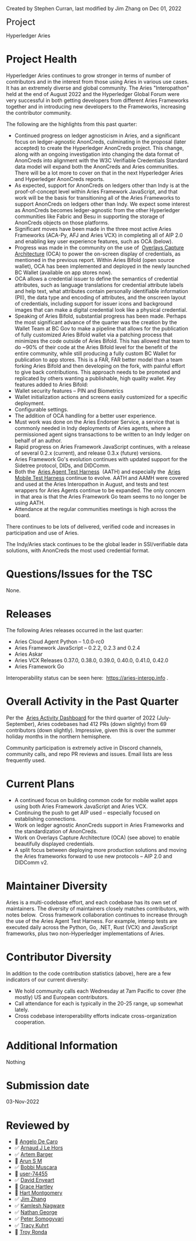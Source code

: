 
Created by Stephen Curran, last modified by Jim Zhang on Dec 01, 2022

<span style="letter-spacing: 0.0px;"> </span> <span style="letter-spacing: 0.0px;font-size: 24.0px;">Project </span>

Hyperledger Aries

# Project Health

Hyperledger Aries continues to grow stronger in terms of number of
contributors and in the interest from those using Aries in various use
cases. It has an extremely diverse and global community. The Aries
"Interopathon" held at the end of August 2022 and the Hyperledger Global
Forum were very successful in both getting developers from different
Aries Frameworks together and in introducing new developers to the
Frameworks, increasing the contributor community.

The following are the highlights from this past quarter:

-   Continued progress on ledger agnosticism in Aries, and a significant
focus on ledger-agnostic AnonCreds, culminating in the proposal
(later accepted) to create the Hyperledger AnonCreds project. This
change, along with an ongoing investigation into changing the data
format of AnonCreds into alignment with the W3C Verifiable
Credentials Standard data model will expand both the AnonCreds and
Aries communities. There will be a lot more to cover on that in the
next Hyperledger Aries and Hyperledger AnonCreds reports.
-   <span style="letter-spacing: 0.0px;">As expected, support for
AnonCreds on ledgers other than Indy is at the proof-of-concept
level within Aries Framework JavaScript, and that work will be the
basis for transitioning all of the Aries Frameworks to support
AnonCreds on ledgers other than Indy. We expect some interest as
AnonCreds becomes ledger-agnostic from the other Hyperledger
communities like Fabric and Besu in supporting the storage of
AnonCreds objects on those platforms. </span>
-   Significant moves have been made in the three most active Aries
Frameworks (ACA-Py, AFJ and Aries VCX) in completing all of AIP 2.0
and enabling key user experience features, such as OCA (below).
-   <span style="letter-spacing: 0.0px;">Progress was made in the
community on the use of  </span>
<a href="https://oca.colossi.network/" class="external-link" rel="nofollow" style="letter-spacing: 0.0px;">Overlays Capture
Architecture</a> <span style="letter-spacing: 0.0px;"> (OCA) to
power the on-screen display of credentials, as mentioned in the
previous report. Within Aries Bifold (open source wallet), OCA has
been implemented and deployed in the newly launched BC Wallet
(available on app stores now). </span>
-   <span style="letter-spacing: 0.0px;">OCA allows a credential
issuer to define the semantics of credential attributes, such as
language translations for credential attribute labels and help
text, what attributes contain personally identifiable
information (PII), the data type and encoding of attributes, and
the onscreen layout of credentials, including support for issuer
icons and background images that can make a digital credential
look like a physical credential. </span>
-   <span style="letter-spacing: 0.0px;">Speaking of Aries Bifold,
substantial progress has been made. Perhaps the most significant
advance of the quarter was the creation by the Wallet Team at BC Gov
to make a pipeline that allows for the publication of fully
customized Aries Bifold wallet via a patching process that minimizes
the code outside of Aries Bifold. This has allowed that team to do
~90% of their code at the Aries Bifold level for the benefit of the
entire community, while still producing a fully custom BC Wallet for
publication to app stores. This is a FAR, FAR better model than a
team forking Aries Bifold and then developing on the fork, with
painful effort to give back contributions. This approach needs to be
promoted and replicated by others wanting a publishable, high
quality wallet. Key features added to Aries Bifold: </span>
-   <span style="letter-spacing: 0.0px;">Wallet security features –
PIN and Biometrics </span>
-   <span style="letter-spacing: 0.0px;">Wallet initialization
actions and screens easily customized for a specific deployment.</span>
-   Configurable settings.
-   The addition of OCA handling for a better user experience.
-   Must work was done on the Aries Endorser Service, a service that is
commonly needed in Indy deployments of Aries agents, where a
permissioned agent signs transactions to be written to an Indy
ledger on behalf of an author.
-   Rapid progress on Aries Framework JavaScript continues, with a
release of several 0.2.x (current), and release 0.3.x (future)
versions.
-   <span style="letter-spacing: 0.0px;">Aries Framework Go's evolution
continues with updated support for the Sidetree protocol, DIDs, and
DIDComm. </span>
-   <span style="letter-spacing: 0.0px;">Both the  </span>
<a href="https://aries-interop.info/" class="external-link" rel="nofollow" style="letter-spacing: 0.0px;">Aries Agent Test
Harness</a> <span style="letter-spacing: 0.0px;"> (AATH) and
especially the  </span>
<a href="https://github.com/hyperledger/aries-mobile-test-harness" class="external-link" rel="nofollow" style="letter-spacing: 0.0px;">Aries Mobile Test Harness</a> <span style="letter-spacing: 0.0px;"> continue to evolve. AATH and AAMH
were covered and used at the Aries Interopathon in August, and tests
and test wrappers for Aries Agents continue to be expanded. The only
concern in that area is that the Aries Framework Go team seems to no
longer be using AATH. </span>
-   Attendance at the regular communities meetings is high across the
board.

There continues to be lots of delivered, verified code and increases in
participation and use of Aries.

The Indy/Aries stack continues to be the global leader in SSI/verifiable
data solutions, with AnonCreds the most used credential format.

# Questions/Issues for the TSC

None.

# Releases

The following Aries releases occurred in the last quarter:

-   Aries Cloud Agent Python – 1.0.0-rc0
-   Aries Framework JavaScript – 0.2.2, 0.2.3 and 0.2.4
-   Aries Askar
-   Aries VCX Releases 0.37.0, 0.38.0, 0.39.0, 0.40.0, 0.41.0, 0.42.0
-   Aries Framework Go

Interoperability status can be seen here: 
<a href="https://aries-interop.info" class="external-link" rel="nofollow">https://aries-interop.info</a> . 

# Overall Activity in the Past Quarter

Per the  <a href="https://insights.lfx.linuxfoundation.org/projects/hyperledger%2Faries/dashboard;subTab=technical?time=%7B%22from%22:%222022-07-01T07:00:00.000Z%22,%22type%22:%22absolute%22,%22to%22:%222022-09-30T07:00:00.000Z%22%7D" class="external-link" rel="nofollow">Aries Activity Dashboard</a> for
the third quarter of 2022 (July-September), Aries codebases had 412 PRs
(down slightly) from 69 contributors (down slightly). Impressive, given
this is over the summer holiday months in the northern hemisphere.

Community participation is extremely active in Discord channels,
community calls, and repo PR reviews and issues. Email lists are less
frequently used.

# Current Plans

-   A continued focus on building common code for mobile wallet apps
using both Aries Framework JavaScript and Aries VCX.
-   Continuing the push to get AIP used – especially focused on
establishing connections.
-   Work on ledger agnostic AnonCreds support in Aries Frameworks and
the standardization of AnonCreds. 
-   Work on Overlays Capture Architecture (OCA) (see above) to enable
beautifully displayed credentials.
-   A split focus between deploying more production solutions and moving
the Aries frameworks forward to use new protocols – AIP 2.0 and
DIDComm v2.

# Maintainer Diversity

Aries is a multi-codebase effort, and each codebase has its own set of
maintainers. The diversity of maintainers closely matches contributors,
with notes below.  Cross framework collaboration continues to increase
through the use of the Aries Agent Test Harness. For example, interop
tests are executed daily across the Python, Go, .NET, Rust (VCX) and
JavaScript frameworks, plus two non-Hyperledger implementations of
Aries.

# Contributor Diversity

In addition to the code contribution statistics (above), here are a few
indicators of our current diversity:

-   We hold community calls each Wednesday at 7am Pacific to cover (the
mostly) US and European contributors.
-   Call attendance for each is typically in the 20-25 range, up
somewhat lately. 
-   Cross codebase interoperability efforts indicate cross-organization
cooperation.

# Additional Information

Nothing

# Submission date

03-Nov-2022

# Reviewed by
-   🔲 <span class="placeholder-inline-tasks">
<a href="https://wiki.hyperledger.org/display/~angelo.decaro" class="confluence-userlink user-mention" data-username="angelo.decaro" data-linked-resource-id="16327529" data-linked-resource-version="1" data-linked-resource-type="userinfo" data-base-url="https://wiki.hyperledger.org">Angelo De Caro</a></span>
-   ✅ <span class="placeholder-inline-tasks">
<a href="https://wiki.hyperledger.org/display/~lehors" class="confluence-userlink user-mention" data-username="lehors" data-linked-resource-id="2394240" data-linked-resource-version="1" data-linked-resource-type="userinfo" data-base-url="https://wiki.hyperledger.org">Arnaud J Le Hors</a></span>
-   ✅ <span class="placeholder-inline-tasks">
<a href="https://wiki.hyperledger.org/display/~C0rWin" class="confluence-userlink user-mention" data-username="C0rWin" data-linked-resource-id="13865321" data-linked-resource-version="1" data-linked-resource-type="userinfo" data-base-url="https://wiki.hyperledger.org">Artem Barger</a></span>
-   🔲 <span class="placeholder-inline-tasks">
<a href="https://wiki.hyperledger.org/display/~arsulegai" class="confluence-userlink user-mention" data-username="arsulegai" data-linked-resource-id="6427759" data-linked-resource-version="2" data-linked-resource-type="userinfo" data-base-url="https://wiki.hyperledger.org">Arun S M</a> </span>
-   ✅ <span class="placeholder-inline-tasks">
<a href="https://wiki.hyperledger.org/display/~Bobbijn" class="confluence-userlink user-mention" data-username="Bobbijn" data-linked-resource-id="2393198" data-linked-resource-version="2" data-linked-resource-type="userinfo" data-base-url="https://wiki.hyperledger.org">Bobbi Muscara</a></span>
-   🔲 <span class="placeholder-inline-tasks"> <a href="https://wiki.hyperledger.org/display/~8a9ebdad74c3ca030175df13fdb500d7" class="confluence-userlink user-mention" data-username="8a9ebdad74c3ca030175df13fdb500d7" data-linked-resource-id="62239223" data-linked-resource-version="1" data-linked-resource-type="userinfo" data-base-url="https://wiki.hyperledger.org">user-74455</a> </span>
-   ✅ <span class="placeholder-inline-tasks">
<a href="https://wiki.hyperledger.org/display/~denyeart" class="confluence-userlink user-mention" data-username="denyeart" data-linked-resource-id="2392864" data-linked-resource-version="1" data-linked-resource-type="userinfo" data-base-url="https://wiki.hyperledger.org">David Enyeart</a></span>
-   🔲 <span class="placeholder-inline-tasks">
<a href="https://wiki.hyperledger.org/display/~grace.hartley" class="confluence-userlink user-mention" data-username="grace.hartley" data-linked-resource-id="16324128" data-linked-resource-version="1" data-linked-resource-type="userinfo" data-base-url="https://wiki.hyperledger.org">Grace Hartley</a></span>
-   🔲 <span class="placeholder-inline-tasks">
<a href="https://wiki.hyperledger.org/display/~hartm" class="confluence-userlink user-mention" data-username="hartm" data-linked-resource-id="6422922" data-linked-resource-version="1" data-linked-resource-type="userinfo" data-base-url="https://wiki.hyperledger.org">Hart Montgomery</a></span>
-   ✅ <span class="placeholder-inline-tasks">
<a href="https://wiki.hyperledger.org/display/~jimthematrix" class="confluence-userlink user-mention" data-username="jimthematrix" data-linked-resource-id="58854075" data-linked-resource-version="1" data-linked-resource-type="userinfo" data-base-url="https://wiki.hyperledger.org">Jim Zhang</a> </span>
-   ✅ <span class="placeholder-inline-tasks">
<a href="https://wiki.hyperledger.org/display/~knagware" class="confluence-userlink user-mention" data-username="knagware" data-linked-resource-id="41590145" data-linked-resource-version="1" data-linked-resource-type="userinfo" data-base-url="https://wiki.hyperledger.org">Kamlesh Nagware</a></span>
-   ✅ <span class="placeholder-inline-tasks">
<a href="https://wiki.hyperledger.org/display/~nage" class="confluence-userlink user-mention" data-username="nage" data-linked-resource-id="2393038" data-linked-resource-version="1" data-linked-resource-type="userinfo" data-base-url="https://wiki.hyperledger.org">Nathan George</a></span>
-   ✅ <span class="placeholder-inline-tasks">
<a href="https://wiki.hyperledger.org/display/~gl7doqu97svck56tzyjzzhxj" class="confluence-userlink user-mention" data-username="gl7doqu97svck56tzyjzzhxj" data-linked-resource-id="24779271" data-linked-resource-version="1" data-linked-resource-type="userinfo" data-base-url="https://wiki.hyperledger.org">Peter Somogyvari</a></span>
-   ✅ <a href="https://wiki.hyperledger.org/display/~tkuhrt" class="confluence-userlink user-mention" data-username="tkuhrt" data-linked-resource-id="1180151" data-linked-resource-version="2" data-linked-resource-type="userinfo" data-base-url="https://wiki.hyperledger.org">Tracy Kuhrt</a>
-   🔲 <a href="https://wiki.hyperledger.org/display/~troyronda" class="confluence-userlink user-mention" data-username="troyronda" data-linked-resource-id="9110618" data-linked-resource-version="2" data-linked-resource-type="userinfo" data-base-url="https://wiki.hyperledger.org">Troy Ronda</a>




